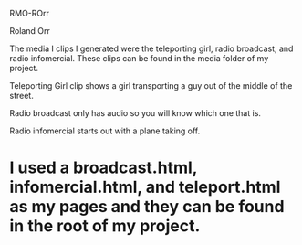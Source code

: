 RMO-ROrr

Roland Orr

The media I clips I generated were the teleporting girl, radio broadcast, and radio infomercial. These clips can be found in the media folder of my project.

Teleporting Girl clip shows a girl transporting a guy out of the middle of the street.

Radio broadcast only has audio so you will know which one that is.

Radio infomercial starts out with a plane taking off.

I used a broadcast.html, infomercial.html, and teleport.html as my pages and they can be found in the root of my project.
========
